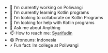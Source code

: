 
- 🔭 I’m currently working on Poliwangi
- 🌱 I’m currently learning Kotlin programs
- 👯 I’m looking to collaborate on Kotlin Programs
- 🤔 I’m looking for help with Kotlin programs
- 💬 Ask me about Anything
- 📫 How to reach me: [Syarifudin](fb.me/parkiran708)
- 😄 Pronouns: Indonesia
- ⚡ Fun fact: Im college at Poliwangi
